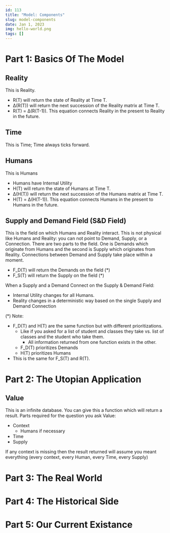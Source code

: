 ```yaml
---
id: 113
title: "Model: Components"
slug: model-components
date: Jan 1, 2023
img: hello-world.png
tags: []
---
```


# Part 1: Basics Of The Model
## Reality
This is Reality.
* R(T) will return the state of Reality at Time T.
* Δ(R(T)) will return the next succession of the Reality matrix at Time T.
* R(T) = Δ(R(T-1)). This equation connects Reality in the present to Reality in the future.

## Time 
This is Time; Time always ticks forward.

## Humans
This is Humans
* Humans have Internal Utility
* H(T) will return the state of Humans at Time T.
* Δ(H(T)) will return the next succession of the Humans matrix at Time T.
* H(T) = Δ(H(T-1)). This equation connects Humans in the present to Humans in the future.


## Supply and Demand Field (S&D Field)
This is the field on which Humans and Reality interact. This is not physical like Humans and Reality: you can not point to Demand, Supply, or a Connection.
There are two parts to the field. One is Demands which originate from Humans and the second is Supply which originates from Reality.
Connections between Demand and Supply take place within a moment.

* F_D(T) will return the Demands on the field (*)
* F_S(T) will return the Supply on the field (*)

When a Supply and a Demand Connect on the Supply & Demand Field:
  * Internal Utility changes for all Humans.
  * Reality changes in a deterministic way based on the single Supply and Demand Connection


(*) Note: 
* F_D(T) and H(T) are the same function but with different prioritizations.
  * Like if you asked for a list of student and classes they take vs. list of classes and the student who take them.
    * All information returned from one function exists in the other.
  * F_D(T) prioritizes Demands
  * H(T) prioritizes Humans
* This is the same for F_S(T) and R(T).


# Part 2: The Utopian Application
## Value
This is an infinite database. You can give this a function which will return a result.
Parts required for the question you ask Value:
* Context
  * Humans if necessary
* Time
* Supply

If any context is missing then the result returned will assume you meant everything (every context, every Human, every Time, every Supply)

# Part 3: The Real World

# Part 4: The Historical Side

# Part 5: Our Current Existance